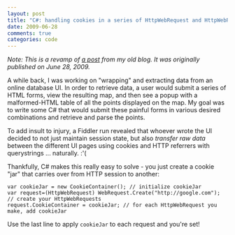 ```yaml
---
layout: post
title: "C#: handling cookies in a series of HttpWebRequest and HttpWebResponse sessions"
date: 2009-06-28
comments: true
categories: code
---
```


*Note: This is a revamp of [a post](http://blog.maximzaslavsky.com/2009/06/c-handling-cookies-in-a-series-of-httpwebrequest-and-httpwebresponse-sessions/) from my old blog.  It was originally published on June 28, 2009.*

A while back, I was working on "wrapping" and extracting data from an online database UI. In order to retrieve data, a user would submit a series of HTML forms, view the resulting map, and then see a popup with a malformed-HTML table of all the points displayed on the map. My goal was to write some C# that would submit these painful forms in various desired combinations and retrieve and parse the points.

To add insult to injury, a Fiddler run revealed that whoever wrote the UI decided to not just maintain session state, but also *transfer raw data* between the different UI pages using cookies and HTTP referrers with querystrings ... naturally. :'(

Thankfully, C# makes this really easy to solve - you just create a cookie "jar" that carries over from HTTP session to another:

```
var cookieJar = new CookieContainer(); // initialize cookieJar
var request=(HttpWebRequest) WebRequest.Create("http://google.com"); // create your HttpWebRequests
request.CookieContainer = cookieJar; // for each HttpWebRequest you make, add cookieJar
```

Use the last line to apply `cookieJar` to each request and you're set!
